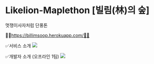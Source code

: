 # Likelion-Maplethon [빌림(林)의 숲]
멋쟁이사자처럼 단풍톤

📙🍁https://billimsoop.herokuapp.com/🍁📙


✅서비스 소개
<img src="https://user-images.githubusercontent.com/81094055/140632040-5992cd20-8c69-4312-b4c3-f119ee6a5f7c.jpg"/>

✅개발자 소개 (오프라인 1팀)
<img src="https://user-images.githubusercontent.com/81094055/140632077-087f7680-d3d2-4432-ada0-01f941d28f10.jpg"/>
